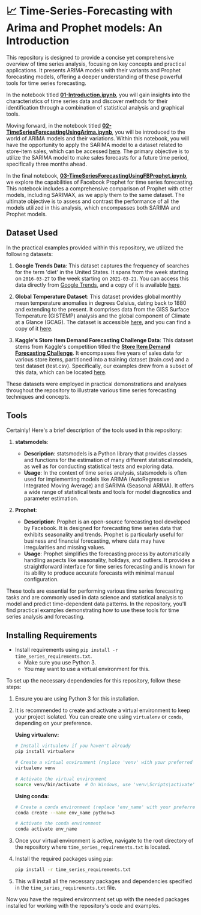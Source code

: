 # :chart_with_upwards_trend: Time-Series-Forecasting with Arima and Prophet models: An Introduction
This repository is designed to provide a concise yet comprehensive overview of time series analysis, focusing on key concepts and practical applications. It presents ARIMA models with their variants and Prophet forecasting models, offering a deeper understanding of these powerful tools for time series forecasting.

In the notebook titled **[01-Introduction.ipynb](https://github.com/MKB-Datalab/time-series-analysis-with-SARIMAX-and-Prophet/blob/master/notebooks/01-Intro_time_series_tutorial.ipynb)**, you will gain insights into the characteristics of time series data and discover methods for their identification through a combination of statistical analysis and graphical tools.

Moving forward, in the notebook titled **[02-TimeSeriesForecastingUsingArima.ipynb](https://github.com/MKB-Datalab/time-series-analysis-with-SARIMAX-and-Prophet/blob/master/notebooks/02-Forecasting_with_SARIMAX.ipynb)**, you will be introduced to the world of ARIMA models and their variations. Within this notebook, you will have the opportunity to apply the SARIMA model to a dataset related to store-item sales, which can be accessed [here](https://www.kaggle.com/c/demand-forecasting-kernels-only). The primary objective is to utilize the SARIMA model to make sales forecasts for a future time period, specifically three months ahead.

In the final notebook, **[03-TimeSeriesForecastingUsingFBProphet.ipynb](https://github.com/MKB-Datalab/time-series-analysis-with-SARIMAX-and-Prophet/blob/master/notebooks/03-Forecasting_with_Facebook_Prophet.ipynb)**, we explore the capabilities of Facebook Prophet for time series forecasting. This notebook includes a comprehensive comparison of Prophet with other models, including SARIMAX, as we apply them to the same dataset. The ultimate objective is to assess and contrast the performance of all the models utilized in this analysis, which encompasses both SARIMA and Prophet models.

## Dataset Used

In the practical examples provided within this repository, we utilized the following datasets:

1. **Google Trends Data**: This dataset captures the frequency of searches for the term 'diet' in the United States. It spans from the week starting on `2016-03-27` to the week starting on `2021-03-21`. You can access this data directly from [Google Trends](https://trends.google.com/trends/), and a copy of it is available [here](https://github.com/MKB-Datalab/time-series-analysis-with-SARIMAX-and-Prophet/blob/master/data/raw/time-series/multiTimeline_diet.csv).

2. **Global Temperature Dataset**: This dataset provides global monthly mean temperature anomalies in degrees Celsius, dating back to 1880 and extending to the present. It comprises data from the GISS Surface Temperature (GISTEMP) analysis and the global component of Climate at a Glance (GCAG). The dataset is accessible [here](https://datahub.io/core/global-temp#data), and you can find a copy of it [here](https://github.com/MKB-Datalab/time-series-analysis-with-SARIMAX-and-Prophet/blob/master/data/raw/time-series/monthly_csv.csv).

3. **Kaggle's Store Item Demand Forecasting Challenge Data**: This dataset stems from Kaggle's competition titled the [**Store Item Demand Forecasting Challenge**](https://www.kaggle.com/c/demand-forecasting-kernels-only). It encompasses five years of sales data for various store items, partitioned into a training dataset (train.csv) and a test dataset (test.csv). Specifically, our examples drew from a subset of this data, which can be located [here](https://github.com/MKB-Datalab/time-series-analysis-with-SARIMAX-and-Prophet/blob/master/data/processed/sales_store_2_item_28.csv).

These datasets were employed in practical demonstrations and analyses throughout the repository to illustrate various time series forecasting techniques and concepts.

## Tools

Certainly! Here's a brief description of the tools used in this repository:

1. **statsmodels**:
   - **Description**: statsmodels is a Python library that provides classes and functions for the estimation of many different statistical models, as well as for conducting statistical tests and exploring data.
   - **Usage**: In the context of time series analysis, statsmodels is often used for implementing models like ARIMA (AutoRegressive Integrated Moving Average) and SARIMA (Seasonal ARIMA). It offers a wide range of statistical tests and tools for model diagnostics and parameter estimation.
   
2. **Prophet**:
   - **Description**: Prophet is an open-source forecasting tool developed by Facebook. It is designed for forecasting time series data that exhibits seasonality and trends. Prophet is particularly useful for business and financial forecasting, where data may have irregularities and missing values.
   - **Usage**: Prophet simplifies the forecasting process by automatically handling aspects like seasonality, holidays, and outliers. It provides a straightforward interface for time series forecasting and is known for its ability to produce accurate forecasts with minimal manual configuration.

These tools are essential for performing various time series forecasting tasks and are commonly used in data science and statistical analysis to model and predict time-dependent data patterns. In the repository, you'll find practical examples demonstrating how to use these tools for time series analysis and forecasting.

## Installing Requirements

* Install requirements using `pip install -r time_series_requirements.txt`.
  * Make sure you use Python 3.
  * You may want to use a virtual environment for this.

To set up the necessary dependencies for this repository, follow these steps:

1. Ensure you are using Python 3 for this installation.
2. It is recommended to create and activate a virtual environment to keep your project isolated. You can create one using `virtualenv` or `conda`, depending on your preference.

   **Using virtualenv:**
   
   ```bash
   # Install virtualenv if you haven't already
   pip install virtualenv
   
   # Create a virtual environment (replace 'venv' with your preferred name)
   virtualenv venv
   
   # Activate the virtual environment
   source venv/bin/activate  # On Windows, use 'venv\Scripts\activate'
   ```

   **Using conda:**
   
   ```bash
   # Create a conda environment (replace 'env_name' with your preferred name)
   conda create --name env_name python=3
   
   # Activate the conda environment
   conda activate env_name
   ```

3. Once your virtual environment is active, navigate to the root directory of the repository where `time_series_requirements.txt` is located.

4. Install the required packages using `pip`:

   ```bash
   pip install -r time_series_requirements.txt
   ```

5. This will install all the necessary packages and dependencies specified in the `time_series_requirements.txt` file.

Now you have the required environment set up with the needed packages installed for working with the repository's code and examples.
